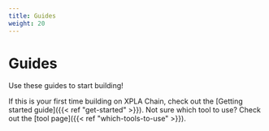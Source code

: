 ```yaml
---
title: Guides
weight: 20
---
```


# Guides

Use these guides to start building!

If this is your first time building on XPLA Chain, check out the [Getting started guide]({{< ref "get-started" >}}).
Not sure which tool to use? Check out the [tool page]({{< ref "which-tools-to-use" >}}).
